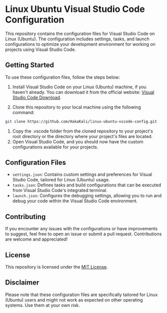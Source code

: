 # Linux Ubuntu Visual Studio Code Configuration

This repository contains the configuration files for Visual Studio Code on Linux (Ubuntu). The configuration includes settings, tasks, and launch configurations to optimize your development environment for working on projects using Visual Studio Code.

## Getting Started

To use these configuration files, follow the steps below:

1. Install Visual Studio Code on your Linux (Ubuntu) machine, if you haven't already. You can download it from the official website: [Visual Studio Code Download](https://code.visualstudio.com/download).

2. Clone this repository to your local machine using the following command:

```bash
git clone https://github.com/HakaKali/linux-ubuntu-vscode-config.git
```
1. Copy the .vscode folder from the cloned repository to your project's root directory or the directory where your project's files are located.
2. Open Visual Studio Code, and you should now have the custom configurations available for your projects.

## Configuration Files
* `settings.json`: Contains custom settings and preferences for Visual Studio Code, tailored for Linux (Ubuntu) usage.
* `tasks.json`: Defines tasks and build configurations that can be executed from Visual Studio Code's integrated terminal.
* `launch.json`: Configures the debugging settings, allowing you to run and debug your code within the Visual Studio Code environment.

## Contributing
If you encounter any issues with the configurations or have improvements to suggest, feel free to open an issue or submit a pull request. Contributions are welcome and appreciated!

## License
This repository is licensed under the [MIT License](LICENSE).

## Disclaimer
Please note that these configuration files are specifically tailored for Linux (Ubuntu) users and might not work as expected on other operating systems. Use them at your own risk.
